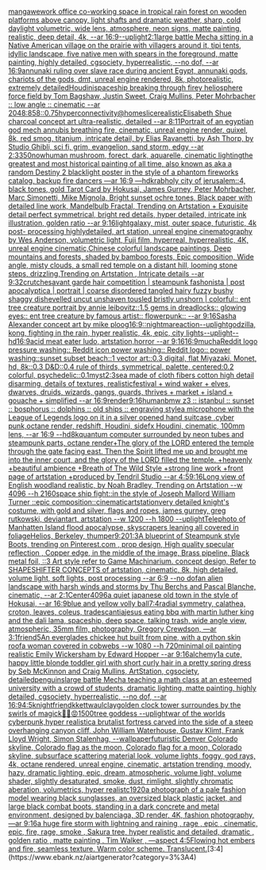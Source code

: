 [manga](https://www.ebank.nz/aiartgenerator?category=manga)[wework office co-working space in tropical rain forest on wooden platforms above canopy, light shafts and dramatic weather, sharp, cold daylight volumetric, wide lens, atmosphere, neon signs, matte painting, realistic, deep detail, 4k, --ar 16:9](https://www.ebank.nz/aiartgenerator?category=wework%2520office%2520co-working%2520space%2520in%2520tropical%2520rain%2520forest%2520on%2520wooden%2520platforms%2520above%2520canopy%2C%2520light%2520shafts%2520and%2520dramatic%2520weather%2C%2520sharp%2C%2520cold%2520daylight%2520volumetric%2C%2520wide%2520lens%2C%2520atmosphere%2C%2520neon%2520signs%2C%2520matte%2520painting%2C%2520realistic%2C%2520deep%2520detail%2C%25204k%2C%2520--ar%252016%3A9)[--uplight](https://www.ebank.nz/aiartgenerator?category=--uplight)[2:1](https://www.ebank.nz/aiartgenerator?category=2%3A1)[large battle Mecha sitting in a Native American village on the prairie with villagers around it, tipi tents, idyllic landscape, five native men with spears in the foreground, matte painting, highly detailed, cgsociety, hyperrealistic, --no dof, --ar 16:9](https://www.ebank.nz/aiartgenerator?category=large%2520battle%2520Mecha%2520sitting%2520in%2520a%2520Native%2520American%2520village%2520on%2520the%2520prairie%2520with%2520villagers%2520around%2520it%2C%2520tipi%2520tents%2C%2520idyllic%2520landscape%2C%2520five%2520native%2520men%2520with%2520spears%2520in%2520the%2520foreground%2C%2520matte%2520painting%2C%2520highly%2520detailed%2C%2520cgsociety%2C%2520hyperrealistic%2C%2520--no%2520dof%2C%2520--ar%252016%3A9)[annunaki ruling over slave race during ancient Egypt, annunaki gods, chariots of the gods, dmt, unreal engine rendered, 8k, photorealistic,  extremely detailed](https://www.ebank.nz/aiartgenerator?category=annunaki%2520ruling%2520over%2520slave%2520race%2520during%2520ancient%2520Egypt%2C%2520annunaki%2520gods%2C%2520chariots%2520of%2520the%2520gods%2C%2520dmt%2C%2520unreal%2520engine%2520rendered%2C%25208k%2C%2520photorealistic%2C%2520%2520extremely%2520detailed)[Houdini](https://www.ebank.nz/aiartgenerator?category=Houdini)[spaceship breaking through firey heliosphere force field by Tom Bagshaw, Justin Sweet, Craig Mullins, Peter Mohrbacher :: low angle :: cinematic --ar 2048:858](https://www.ebank.nz/aiartgenerator?category=spaceship%2520breaking%2520through%2520firey%2520heliosphere%2520force%2520field%2520by%2520Tom%2520Bagshaw%2C%2520Justin%2520Sweet%2C%2520Craig%2520Mullins%2C%2520Peter%2520Mohrbacher%2520%3A%3A%2520low%2520angle%2520%3A%3A%2520cinematic%2520--ar%25202048%3A858)[::0.75](https://www.ebank.nz/aiartgenerator?category=%3A%3A0.75)[hyperconnectivity](https://www.ebank.nz/aiartgenerator?category=hyperconnectivity)[@homeslice](https://www.ebank.nz/aiartgenerator?category=%40homeslice)[realistic](https://www.ebank.nz/aiartgenerator?category=realistic)[Elisabeth Shue charcoal concept art ultra-realistic, detailed --ar 8:11](https://www.ebank.nz/aiartgenerator?category=Elisabeth%2520Shue%2520charcoal%2520concept%2520art%2520ultra-realistic%2C%2520detailed%2520--ar%25208%3A11)[Portrait of an egyptian god mech annubis breathing fire, cinematic, unreal engine render, quixel, 8k, red smog, titanium, intricate detail, by Elias Ravanetti, by Ash Thorp, by Studio Ghibli, sci fi, grim, evangelion, sand storm, edgy --ar 2:3](https://www.ebank.nz/aiartgenerator?category=Portrait%2520of%2520an%2520egyptian%2520god%2520mech%2520annubis%2520breathing%2520fire%2C%2520cinematic%2C%2520unreal%2520engine%2520render%2C%2520quixel%2C%25208k%2C%2520red%2520smog%2C%2520titanium%2C%2520intricate%2520detail%2C%2520by%2520Elias%2520Ravanetti%2C%2520by%2520Ash%2520Thorp%2C%2520by%2520Studio%2520Ghibli%2C%2520sci%2520fi%2C%2520grim%2C%2520evangelion%2C%2520sand%2520storm%2C%2520edgy%2520--ar%25202%3A3)[350](https://www.ebank.nz/aiartgenerator?category=350)[now](https://www.ebank.nz/aiartgenerator?category=now)[](https://www.ebank.nz/aiartgenerator?category=)[human mushroom, forect, dark, aquarelle, cinematic lighting](https://www.ebank.nz/aiartgenerator?category=human%2520mushroom%2C%2520forect%2C%2520dark%2C%2520aquarelle%2C%2520cinematic%2520lighting)[the greatest and most historical painting of all time, also known as aka a random Destiny 2 blacklight poster in the style of a phantom fireworks catalog, backup fire dancers —ar 16:9 —hd](https://www.ebank.nz/aiartgenerator?category=the%2520greatest%2520and%2520most%2520historical%2520painting%2520of%2520all%2520time%2C%2520also%2520known%2520as%2520aka%2520a%2520random%2520Destiny%25202%2520blacklight%2520poster%2520in%2520the%2520style%2520of%2520a%2520phantom%2520fireworks%2520catalog%2C%2520backup%2520fire%2520dancers%2520%E2%80%94ar%252016%3A9%2520%E2%80%94hd)[krab](https://www.ebank.nz/aiartgenerator?category=krab)[holy city of jerusalem::4, black tones, gold Tarot Card by Hokusai, James Gurney, Peter Mohrbacher, Marc Simonetti, Mike Mignola, Bright sunset ochre tones, Black paper with detailed line work, Mandelbulb Fractal, Trending on Artstation + Exquisite detail perfect symmetrical, bright red details, hyper detailed, intricate ink illustration, golden ratio --ar 9:16](https://www.ebank.nz/aiartgenerator?category=holy%2520city%2520of%2520jerusalem%3A%3A4%2C%2520black%2520tones%2C%2520gold%2520Tarot%2520Card%2520by%2520Hokusai%2C%2520James%2520Gurney%2C%2520Peter%2520Mohrbacher%2C%2520Marc%2520Simonetti%2C%2520Mike%2520Mignola%2C%2520Bright%2520sunset%2520ochre%2520tones%2C%2520Black%2520paper%2520with%2520detailed%2520line%2520work%2C%2520Mandelbulb%2520Fractal%2C%2520Trending%2520on%2520Artstation%2520%2B%2520Exquisite%2520detail%2520perfect%2520symmetrical%2C%2520bright%2520red%2520details%2C%2520hyper%2520detailed%2C%2520intricate%2520ink%2520illustration%2C%2520golden%2520ratio%2520--ar%25209%3A16)[light](https://www.ebank.nz/aiartgenerator?category=light)[galaxy, mist, outer space, futuristic, 4k post- processing highlydetailed, art station, unreal engine cinematography by Wes Anderson, volumetric light, Fuji film, hyperreal, hyperrealistic, 4K, unreal engine cinematic,](https://www.ebank.nz/aiartgenerator?category=galaxy%2C%2520mist%2C%2520outer%2520space%2C%2520futuristic%2C%25204k%2520post-%2520processing%2520highlydetailed%2C%2520art%2520station%2C%2520unreal%2520engine%2520cinematography%2520by%2520Wes%2520Anderson%2C%2520volumetric%2520light%2C%2520Fuji%2520film%2C%2520hyperreal%2C%2520hyperrealistic%2C%25204K%2C%2520unreal%2520engine%2520cinematic%2C)[Chinese colorful landscape paintings, Deep mountains and forests, shaded by bamboo forests, Epic composition, Wide angle, misty clouds, a small red temple on a distant hill, looming stone steps, drizzling,Trending on Artstation , Intricate details --ar 9:32](https://www.ebank.nz/aiartgenerator?category=Chinese%2520colorful%2520landscape%2520paintings%2C%2520Deep%2520mountains%2520and%2520forests%2C%2520shaded%2520by%2520bamboo%2520forests%2C%2520Epic%2520composition%2C%2520Wide%2520angle%2C%2520misty%2520clouds%2C%2520a%2520small%2520red%2520temple%2520on%2520a%2520distant%2520hill%2C%2520looming%2520stone%2520steps%2C%2520drizzling%2CTrending%2520on%2520Artstation%2520%2C%2520Intricate%2520details%2520--ar%25209%3A32)[crutches](https://www.ebank.nz/aiartgenerator?category=crutches)[avant garde hair competition | steampunk fashonista | post apocalyptica | portrait | coarse disordered tangled hairy fuzzy bushy shaggy dishevelled uncut unshaven tousled bristly unshorn | colorful:: ent tree creature portrait by annie leibovitz::1.5 gems in dreadlocks:: glowing eyes:: ent tree creature by famous artist:: flowerpunk::  --ar 9:16](https://www.ebank.nz/aiartgenerator?category=avant%2520garde%2520hair%2520competition%2520%7C%2520steampunk%2520fashonista%2520%7C%2520post%2520apocalyptica%2520%7C%2520portrait%2520%7C%2520coarse%2520disordered%2520tangled%2520hairy%2520fuzzy%2520bushy%2520shaggy%2520dishevelled%2520uncut%2520unshaven%2520tousled%2520bristly%2520unshorn%2520%7C%2520colorful%3A%3A%2520ent%2520tree%2520creature%2520portrait%2520by%2520annie%2520leibovitz%3A%3A1.5%2520gems%2520in%2520dreadlocks%3A%3A%2520glowing%2520eyes%3A%3A%2520ent%2520tree%2520creature%2520by%2520famous%2520artist%3A%3A%2520flowerpunk%3A%3A%2520%2520--ar%25209%3A16)[Sasha Alexander concept art by mike ploog](https://www.ebank.nz/aiartgenerator?category=Sasha%2520Alexander%2520concept%2520art%2520by%2520mike%2520ploog)[16:9](https://www.ebank.nz/aiartgenerator?category=16%3A9)[::nightmare](https://www.ebank.nz/aiartgenerator?category=%3A%3Anightmare)[action](https://www.ebank.nz/aiartgenerator?category=action)[--uplight](https://www.ebank.nz/aiartgenerator?category=--uplight)[godzilla, kong, fighting in the rain, hyper realistic, 4k, epic, city lights](https://www.ebank.nz/aiartgenerator?category=godzilla%2C%2520kong%2C%2520fighting%2520in%2520the%2520rain%2C%2520hyper%2520realistic%2C%25204k%2C%2520epic%2C%2520city%2520lights)[--uplight](https://www.ebank.nz/aiartgenerator?category=--uplight)[--hd](https://www.ebank.nz/aiartgenerator?category=--hd)[16:9](https://www.ebank.nz/aiartgenerator?category=16%3A9)[acid meat eater ludo, artstation,horror --ar 9:16](https://www.ebank.nz/aiartgenerator?category=acid%2520meat%2520eater%2520ludo%2C%2520artstation%2Chorror%2520--ar%25209%3A16)[16:9](https://www.ebank.nz/aiartgenerator?category=16%3A9)[mucha](https://www.ebank.nz/aiartgenerator?category=mucha)[Reddit logo pressure washing:: Reddit icon power washing:: Reddit logo:: power washing::](https://www.ebank.nz/aiartgenerator?category=Reddit%2520logo%2520pressure%2520washing%3A%3A%2520Reddit%2520icon%2520power%2520washing%3A%3A%2520Reddit%2520logo%3A%3A%2520power%2520washing%3A%3A)[sunset subset beach::1 vector art::0.3 digital, flat Miyazaki, Monet, hd, 8k::0.3 D&D::0.4 rule of thirds, symmetrical, palette, centered:0.2 colorful, psychedelic::0.1](https://www.ebank.nz/aiartgenerator?category=sunset%2520subset%2520beach%3A%3A1%2520vector%2520art%3A%3A0.3%2520digital%2C%2520flat%2520Miyazaki%2C%2520Monet%2C%2520hd%2C%25208k%3A%3A0.3%2520D%26D%3A%3A0.4%2520rule%2520of%2520thirds%2C%2520symmetrical%2C%2520palette%2C%2520centered%3A0.2%2520colorful%2C%2520psychedelic%3A%3A0.1)[myst](https://www.ebank.nz/aiartgenerator?category=myst)[2:3](https://www.ebank.nz/aiartgenerator?category=2%3A3)[sea made of cloth fibers cotton high detail disarming, details of textures, realistic](https://www.ebank.nz/aiartgenerator?category=sea%2520made%2520of%2520cloth%2520fibers%2520cotton%2520high%2520detail%2520disarming%2C%2520details%2520of%2520textures%2C%2520realistic)[festival + wind waker + elves, dwarves, druids, wizards, gangs, guards, thrives + market + island + gouache + simplified --ar 16:9](https://www.ebank.nz/aiartgenerator?category=festival%2520%2B%2520wind%2520waker%2520%2B%2520elves%2C%2520dwarves%2C%2520druids%2C%2520wizards%2C%2520gangs%2C%2520guards%2C%2520thrives%2520%2B%2520market%2520%2B%2520island%2520%2B%2520gouache%2520%2B%2520simplified%2520--ar%252016%3A9)[render](https://www.ebank.nz/aiartgenerator?category=render)[9:16](https://www.ebank.nz/aiartgenerator?category=9%3A16)[human](https://www.ebank.nz/aiartgenerator?category=human)[bmw z3 :: istanbul :: sunset :: bosphorus :: dolphins :: old ships :: engraving style](https://www.ebank.nz/aiartgenerator?category=bmw%2520z3%2520%3A%3A%2520istanbul%2520%3A%3A%2520sunset%2520%3A%3A%2520bosphorus%2520%3A%3A%2520dolphins%2520%3A%3A%2520old%2520ships%2520%3A%3A%2520engraving%2520style)[a microphone with the League of Legends logo on it  in a silver opened hand suitcase ,cyber punk,octane render, redshift, Houdini, sidefx Houdini, cinematic, 100mm lens, --ar 16:9 --hd](https://www.ebank.nz/aiartgenerator?category=a%2520microphone%2520with%2520the%2520League%2520of%2520Legends%2520logo%2520on%2520it%2520%2520in%2520a%2520silver%2520opened%2520hand%2520suitcase%2520%2Ccyber%2520punk%2Coctane%2520render%2C%2520redshift%2C%2520Houdini%2C%2520sidefx%2520Houdini%2C%2520cinematic%2C%2520100mm%2520lens%2C%2520--ar%252016%3A9%2520--hd)[8k](https://www.ebank.nz/aiartgenerator?category=8k)[quantum computer surrounded by neon tubes and steampunk parts, octane render](https://www.ebank.nz/aiartgenerator?category=quantum%2520computer%2520surrounded%2520by%2520neon%2520tubes%2520and%2520steampunk%2520parts%2C%2520octane%2520render)[+The glory of the LORD entered the temple through the gate facing east. Then the Spirit lifted me up and brought me into the inner court, and the glory of the LORD filled the temple. +heavenly +beautiful ambience +Breath of The Wild Style +strong line work +front page of artstation +produced by Tendril Studio --ar 4:5](https://www.ebank.nz/aiartgenerator?category=%2BThe%2520glory%2520of%2520the%2520LORD%2520entered%2520the%2520temple%2520through%2520the%2520gate%2520facing%2520east.%2520Then%2520the%2520Spirit%2520lifted%2520me%2520up%2520and%2520brought%2520me%2520into%2520the%2520inner%2520court%2C%2520and%2520the%2520glory%2520of%2520the%2520LORD%2520filled%2520the%2520temple.%2520%2Bheavenly%2520%2Bbeautiful%2520ambience%2520%2BBreath%2520of%2520The%2520Wild%2520Style%2520%2Bstrong%2520line%2520work%2520%2Bfront%2520page%2520of%2520artstation%2520%2Bproduced%2520by%2520Tendril%2520Studio%2520--ar%25204%3A5)[9:16](https://www.ebank.nz/aiartgenerator?category=9%3A16)[Long view of English woodland realistic, by Noah Bradley, Trending on Artstation    --w 4096  --h 2160](https://www.ebank.nz/aiartgenerator?category=Long%2520view%2520of%2520English%2520woodland%2520realistic%2C%2520by%2520Noah%2520Bradley%2C%2520Trending%2520on%2520Artstation%2520%2520%2520%2520--w%25204096%2520%2520--h%25202160)[space ship fight::in the style of Joseph Mallord William Turner ::epic composition::cinematic](https://www.ebank.nz/aiartgenerator?category=space%2520ship%2520fight%3A%3Ain%2520the%2520style%2520of%2520Joseph%2520Mallord%2520William%2520Turner%2520%3A%3Aepic%2520composition%3A%3Acinematic)[artstation](https://www.ebank.nz/aiartgenerator?category=artstation)[very detailed knight's costume, with gold and silver, flags and ropes,  james gurney, greg rutkowski, deviantart, artstation --w 1200 --h 1800 --uplight](https://www.ebank.nz/aiartgenerator?category=very%2520detailed%2520knight%27s%2520costume%2C%2520with%2520gold%2520and%2520silver%2C%2520flags%2520and%2520ropes%2C%2520%2520james%2520gurney%2C%2520greg%2520rutkowski%2C%2520deviantart%2C%2520artstation%2520--w%25201200%2520--h%25201800%2520--uplight)[Telephoto of Manhatten Island flood apocalypse, skyscrapers leaning all covered in foliage](https://www.ebank.nz/aiartgenerator?category=Telephoto%2520of%2520Manhatten%2520Island%2520flood%2520apocalypse%2C%2520skyscrapers%2520leaning%2520all%2520covered%2520in%2520foliage)[](https://www.ebank.nz/aiartgenerator?category=)[Helios, Berkeley, thumper](https://www.ebank.nz/aiartgenerator?category=Helios%2C%2520Berkeley%2C%2520thumper)[9:20](https://www.ebank.nz/aiartgenerator?category=9%3A20)[1:3](https://www.ebank.nz/aiartgenerator?category=1%3A3)[A blueprint of Steampunk style Boots,    trending on Pinterest.com  , prop design, High quality specular reflection , Copper  edge, in the middle of the image, Brass pipeline,  Black metal foil,  ::3  Art style refer to Game Machinarium.  concept design, Refer to SHAPESHIFTER CONCEPTS  of artstation, cinematic,  8k, high detailed,  volume light,  soft lights,  post processing    --ar 6:9   --no dof](https://www.ebank.nz/aiartgenerator?category=A%2520blueprint%2520of%2520Steampunk%2520style%2520Boots%2C%2520%2520%2520%2520trending%2520on%2520Pinterest.com%2520%2520%2C%2520prop%2520design%2C%2520High%2520quality%2520specular%2520reflection%2520%2C%2520Copper%2520%2520edge%2C%2520in%2520the%2520middle%2520of%2520the%2520image%2C%2520Brass%2520pipeline%2C%2520%2520Black%2520metal%2520foil%2C%2520%2520%3A%3A3%2520%2520Art%2520style%2520refer%2520to%2520Game%2520Machinarium.%2520%2520concept%2520design%2C%2520Refer%2520to%2520SHAPESHIFTER%2520CONCEPTS%2520%2520of%2520artstation%2C%2520cinematic%2C%2520%25208k%2C%2520high%2520detailed%2C%2520%2520volume%2520light%2C%2520%2520soft%2520lights%2C%2520%2520post%2520processing%2520%2520%2520%2520--ar%25206%3A9%2520%2520%2520--no%2520dof)[an alien landscape with harsh winds and storms by Thu Berchs and Pascal Blanche, cinematic, --ar 2:1](https://www.ebank.nz/aiartgenerator?category=an%2520alien%2520landscape%2520with%2520harsh%2520winds%2520and%2520storms%2520by%2520Thu%2520Berchs%2520and%2520Pascal%2520Blanche%2C%2520cinematic%2C%2520--ar%25202%3A1)[Center](https://www.ebank.nz/aiartgenerator?category=Center)[4096](https://www.ebank.nz/aiartgenerator?category=4096)[a quiet japanese old town in the style of Hokusai, --ar 16:9](https://www.ebank.nz/aiartgenerator?category=a%2520quiet%2520japanese%2520old%2520town%2520in%2520the%2520style%2520of%2520Hokusai%2C%2520--ar%252016%3A9)[blue and yellow volly ball](https://www.ebank.nz/aiartgenerator?category=blue%2520and%2520yellow%2520volly%2520ball)[7:4](https://www.ebank.nz/aiartgenerator?category=7%3A4)[radial symmetry, calathea, croton, leaves, coleus, tradescantia](https://www.ebank.nz/aiartgenerator?category=radial%2520symmetry%2C%2520calathea%2C%2520croton%2C%2520leaves%2C%2520coleus%2C%2520tradescantia)[jesus eating bbq with martin luther king and the dali lama, spaceship, deep space, talking trash, wide angle view, atmospheric, 35mm film, photography, Gregory Crewdson, —ar 3:1](https://www.ebank.nz/aiartgenerator?category=jesus%2520eating%2520bbq%2520with%2520martin%2520luther%2520king%2520and%2520the%2520dali%2520lama%2C%2520spaceship%2C%2520deep%2520space%2C%2520talking%2520trash%2C%2520wide%2520angle%2520view%2C%2520atmospheric%2C%252035mm%2520film%2C%2520photography%2C%2520Gregory%2520Crewdson%2C%2520%E2%80%94ar%25203%3A1)[friend](https://www.ebank.nz/aiartgenerator?category=friend)[5](https://www.ebank.nz/aiartgenerator?category=5)[An everglades chickee hut built from pine, with a python skin roof](https://www.ebank.nz/aiartgenerator?category=An%2520everglades%2520chickee%2520hut%2520built%2520from%2520pine%2C%2520with%2520a%2520python%2520skin%2520roof)[a woman covered in cobwebs --w 1080 --h 720](https://www.ebank.nz/aiartgenerator?category=a%2520woman%2520covered%2520in%2520cobwebs%2520--w%25201080%2520--h%2520720)[minimal oil painting realistic Emily Wickersham by Edward Hopper --ar 9:16](https://www.ebank.nz/aiartgenerator?category=minimal%2520oil%2520painting%2520realistic%2520Emily%2520Wickersham%2520by%2520Edward%2520Hopper%2520--ar%25209%3A16)[alchemy](https://www.ebank.nz/aiartgenerator?category=alchemy)[1](https://www.ebank.nz/aiartgenerator?category=1)[a cute, happy little blonde toddler girl with short curly hair in a pretty spring dress by Seb McKinnon and Craig Mullins, ArtStation, cgsociety, detailed](https://www.ebank.nz/aiartgenerator?category=a%2520cute%2C%2520happy%2520little%2520blonde%2520toddler%2520girl%2520with%2520short%2520curly%2520hair%2520in%2520a%2520pretty%2520spring%2520dress%2520by%2520Seb%2520McKinnon%2520and%2520Craig%2520Mullins%2C%2520ArtStation%2C%2520cgsociety%2C%2520detailed)[penguins](https://www.ebank.nz/aiartgenerator?category=penguins)[large battle Mecha teaching a math class at an esteemed university with a crowd of students, dramatic lighting, matte painting, highly detailed, cgsociety, hyperrealistic, --no dof, --ar 16:9](https://www.ebank.nz/aiartgenerator?category=large%2520battle%2520Mecha%2520teaching%2520a%2520math%2520class%2520at%2520an%2520esteemed%2520university%2520with%2520a%2520crowd%2520of%2520students%2C%2520dramatic%2520lighting%2C%2520matte%2520painting%2C%2520highly%2520detailed%2C%2520cgsociety%2C%2520hyperrealistic%2C%2520--no%2520dof%2C%2520--ar%252016%3A9)[4:5](https://www.ebank.nz/aiartgenerator?category=4%3A5)[knight](https://www.ebank.nz/aiartgenerator?category=knight)[friend](https://www.ebank.nz/aiartgenerator?category=friend)[kkettwaul](https://www.ebank.nz/aiartgenerator?category=kkettwaul)[clay](https://www.ebank.nz/aiartgenerator?category=clay)[golden clock tower surroundes by the swirls of magick](https://www.ebank.nz/aiartgenerator?category=golden%2520clock%2520tower%2520surroundes%2520by%2520the%2520swirls%2520of%2520magick)[😶‍🌫️😡](https://www.ebank.nz/aiartgenerator?category=%F0%9F%98%B6%E2%80%8D%F0%9F%8C%AB%EF%B8%8F%F0%9F%98%A1)[1500](https://www.ebank.nz/aiartgenerator?category=1500)[tree goddess --uplight](https://www.ebank.nz/aiartgenerator?category=tree%2520goddess%2520--uplight)[war of the worlds cyberpunk,hyper realistic](https://www.ebank.nz/aiartgenerator?category=war%2520of%2520the%2520worlds%2520cyberpunk%2Chyper%2520realistic)[](https://www.ebank.nz/aiartgenerator?category=)[a brutalist fortress carved into the side of a steep overhanging canyon cliff, John William Waterhouse, Gustav Klimt, Frank Lloyd Wright, Simon Stalenhag, --wallpaper](https://www.ebank.nz/aiartgenerator?category=a%2520brutalist%2520fortress%2520carved%2520into%2520the%2520side%2520of%2520a%2520steep%2520overhanging%2520canyon%2520cliff%2C%2520John%2520William%2520Waterhouse%2C%2520Gustav%2520Klimt%2C%2520Frank%2520Lloyd%2520Wright%2C%2520Simon%2520Stalenhag%2C%2520--wallpaper)[futuristic Denver Colorado skyline, Colorado flag as the moon, Colorado flag for a moon, Colorado skyline, subsurface scattering material look, volume lights, foggy, god rays, 4k, octane rendered, unreal engine, cinematic, artstation trending, moody, hazy, dramatic lighting, epic, dream, atmospheric, volume light, volume shader, slightly desaturated, smoke, dust, rimlight, slightly chromatic aberation, volumetrics, hyper realistc](https://www.ebank.nz/aiartgenerator?category=futuristic%2520Denver%2520Colorado%2520skyline%2C%2520Colorado%2520flag%2520as%2520the%2520moon%2C%2520Colorado%2520flag%2520for%2520a%2520moon%2C%2520Colorado%2520skyline%2C%2520subsurface%2520scattering%2520material%2520look%2C%2520volume%2520lights%2C%2520foggy%2C%2520god%2520rays%2C%25204k%2C%2520octane%2520rendered%2C%2520unreal%2520engine%2C%2520cinematic%2C%2520artstation%2520trending%2C%2520moody%2C%2520hazy%2C%2520dramatic%2520lighting%2C%2520epic%2C%2520dream%2C%2520atmospheric%2C%2520volume%2520light%2C%2520volume%2520shader%2C%2520slightly%2520desaturated%2C%2520smoke%2C%2520dust%2C%2520rimlight%2C%2520slightly%2520chromatic%2520aberation%2C%2520volumetrics%2C%2520hyper%2520realistc)[](https://www.ebank.nz/aiartgenerator?category=)[1920](https://www.ebank.nz/aiartgenerator?category=1920)[a photograph of a pale fashion model wearing black sunglasses, an oversized black plastic jacket, and large black combat boots, standing in a dark concrete and metal environment, designed by balenciaga, 3D render, 4K, fashion photography, —ar 9:16](https://www.ebank.nz/aiartgenerator?category=a%2520photograph%2520of%2520a%2520pale%2520fashion%2520model%2520wearing%2520black%2520sunglasses%2C%2520an%2520oversized%2520black%2520plastic%2520jacket%2C%2520and%2520large%2520black%2520combat%2520boots%2C%2520standing%2520in%2520a%2520dark%2520concrete%2520and%2520metal%2520environment%2C%2520designed%2520by%2520balenciaga%2C%25203D%2520render%2C%25204K%2C%2520fashion%2520photography%2C%2520%E2%80%94ar%25209%3A16)[a huge fire storm with lightning and raining , rage , epic , cinematic, epic, fire, rage, smoke , Sakura tree, hyper realistic and detailed, dramatic , golden ratio , matte painting , Tim Walker , —aspect 4:5](https://www.ebank.nz/aiartgenerator?category=a%2520huge%2520fire%2520storm%2520with%2520lightning%2520and%2520raining%2520%2C%2520rage%2520%2C%2520epic%2520%2C%2520cinematic%2C%2520epic%2C%2520fire%2C%2520rage%2C%2520smoke%2520%2C%2520Sakura%2520tree%2C%2520hyper%2520realistic%2520and%2520detailed%2C%2520dramatic%2520%2C%2520golden%2520ratio%2520%2C%2520matte%2520painting%2520%2C%2520Tim%2520Walker%2520%2C%2520%E2%80%94aspect%25204%3A5)[Flowing hot embers and fire, seamless texture. Warm color scheme. Translucent.](https://www.ebank.nz/aiartgenerator?category=Flowing%2520hot%2520embers%2520and%2520fire%2C%2520seamless%2520texture.%2520Warm%2520color%2520scheme.%2520Translucent.)[3:4](https://www.ebank.nz/aiartgenerator?category=3%3A4)